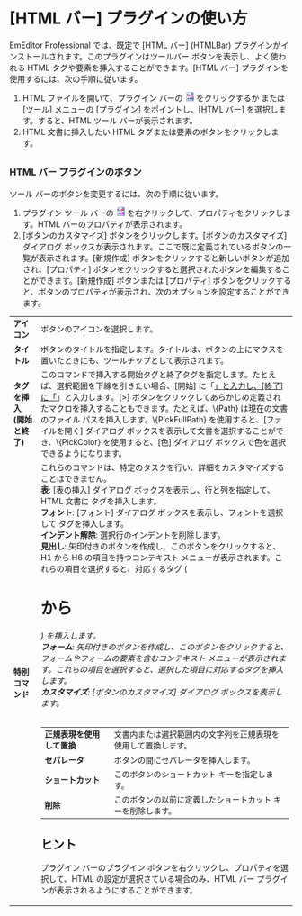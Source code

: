 # \[HTML バー\] プラグインの使い方

EmEditor Professional では、既定で \[HTML バー\] (HTMLBar) プラグインがインストールされます。このプラグインはツールバー ボタンを表示し、よく使われる HTML タグや要素を挿入することができます。\[HTML バー\] プラグインを使用するには、次の手順に従います。

1. HTML ファイルを開いて、プラグイン バーの ![](../../images/htmlbar.gif) をクリックするか または \[ツール\] メニューの \[プラグイン\] をポイントし、\[HTML バー\] を選択します。すると、HTML ツール バーが表示されます。
2. HTML 文書に挿入したい HTML タグまたは要素のボタンをクリックします。

## 

### HTML バー プラグインのボタン

ツール バーのボタンを変更するには、次の手順に従います。

1. プラグイン ツール バーの ![](../../images/htmlbar.gif) を右クリックして、プロパティをクリックします。HTML バーのプロパティが表示されます。
2. \[ボタンのカスタマイズ\] ボタンをクリックします。\[ボタンのカスタマイズ\] ダイアログ ボックスが表示されます。ここで既に定義されているボタンの一覧が表示されます。\[新規作成\] ボタンをクリックすると新しいボタンが追加され、\[プロパティ\] ボタンをクリックすると選択されたボタンを編集することができます。\[新規作成\] ボタンまたは \[プロパティ\] ボタンをクリックすると、ボタンのプロパティが表示され、次のオプションを設定することができます。

|     |     |
| --- | --- |
| **アイコン** | ボタンのアイコンを選択します。 |
| **タイトル** | ボタンのタイトルを指定します。タイトルは、ボタンの上にマウスを置いたときにも、ツールチップとして表示されます。 |
| **タグを挿入 (開始と終了)** | このコマンドで挿入する開始タグと終了タグを指定します。たとえば、選択範囲を下線を引きたい場合、\[開始\] に「<u>」と入力し、\[終了\] に「</u>」と入力します。\[>\] ボタンをクリックしてあらかじめ定義されたマクロを挿入することもできます。たとえば、\\{Path} は現在の文書のファイル パスを挿入します。\\{PickFullPath} を使用すると、\[ファイルを開く\] ダイアログ ボックスを表示して文書を選択することができ、\\{PickColor} を使用すると、\[色\] ダイアログ ボックスで色を選択できるようになります。 |
| **特別コマンド** | これらのコマンドは、特定のタスクを行い、詳細をカスタマイズすることはできません。<br>**表**: \[表の挿入\] ダイアログ ボックスを表示し、行と列を指定して、HTML 文書に <table> タグを挿入します。<br>**フォント**: \[フォント\] ダイアログ ボックスを表示し、フォントを選択して <font> タグを挿入します。<br>**インデント解除**: 選択行のインデントを削除します。<br>**見出し**: 矢印付きのボタンを作成し、このボタンをクリックすると、H1 から H6 の項目を持つコンテキスト メニューが表示されます。これらの項目を選択すると、対応するタグ (<h1> から <h6>) を挿入します。<br>**フォーム**: 矢印付きのボタンを作成し、このボタンをクリックすると、フォームやフォームの要素を含むコンテキスト メニューが表示されます。これらの項目を選択すると、選択した項目に対応するタグを挿入します。<br>**カスタマイズ**: \[ボタンのカスタマイズ\] ダイアログ ボックスを表示します。 |
| **正規表現を使用して置換** | 文書内または選択範囲内の文字列を正規表現を使用して置換します。 |
| **セパレータ** | ボタンの間にセパレータを挿入します。 |
| **ショートカット** | このボタンのショートカット キーを指定します。 |
| **削除** | このボタンの以前に定義したショートカット キーを削除します。 |

## ヒント

プラグイン バーのプラグイン ボタンを右クリックし、プロパティを選択して、HTML の設定が選択さている場合のみ、HTML バー プラグインが表示されるようにすることができます。
